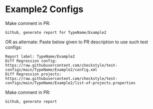 # Example2 Configs
Make comment in PR:
```
Github, generate report for TypeName/Example2
```
OR as alternate:
Paste below given to PR description to use such test configs:
```
Report label: TypeName/Example2
Diff Regression config: https://raw.githubusercontent.com/checkstyle/test-configs/main/TypeName/Example2/config.xml
Diff Regression projects: https://raw.githubusercontent.com/checkstyle/test-configs/main/TypeName/Example2/list-of-projects.properties
```
Make comment in PR:
```
Github, generate report
```
